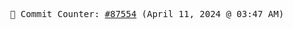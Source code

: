 <p align="center">
    <samp>
        📮 Commit Counter: <a href="https://github.com/Javascript-void0/Javascript-void0/commits/main">#87554</a> (April 11, 2024 @ 03:47 AM)
    </samp>
</p>